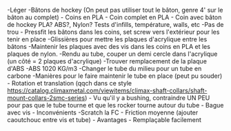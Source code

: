 -Léger
-Bâtons de hockey (On peut pas utiliser tout le bâton, genre 4' sur le bâton au complet) - Coins en PLA - Coin complet en PLA - Coin avec bâton de hockey PLA? ABS?, Nylon? Tests d'infills, température, walls, etc
-Pas de trou - Pressfit les bâtons dans les coins, set screw vers l'extérieur pour les tenir en place
-Glissières pour mettre les plaques d'acrylique entre les bâtons
-Maintenir les plaques avec des vis dans les coins en PLA et les plaques de nylon.
-Rendu au tube, couper un demi cercle dans l'acrylique (un côté = 2 plaques d'acrylique)
-Trouver remplacement de la plaque d'ABS
-ABS 1020 KG/m3
-Changer le tube du milieu pour un tube en carbone
-Manières pour le faire maintenir le tube en place (peut pu souder) - Rotation et translation (qqch dans ce style https://catalog.climaxmetal.com/viewitems/climax-shaft-collars/shaft-mount-collars-2smc-series) - Vu qu'il y a bushing, contraindre UN PEU pour pas que le tube tourne et que les rocker tourne autour du tube - Bague avec vis - Inconvénients
-Scratch la FC - Friction moyenne (ajouter caoutchouc entre vis et tube) - Avantages - Remplaçable facilement
